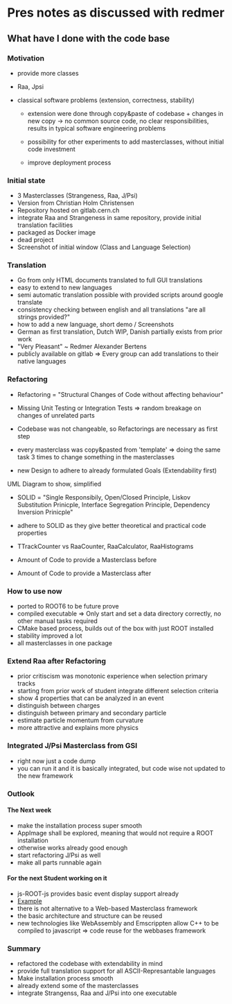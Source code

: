 # Pres notes as discussed with redmer

## What have I done with the code base

### Motivation

- provide more classes
- Raa, Jpsi

- classical software problems (extension, correctness, stability)
  - extension were done through copy&paste of codebase + changes in new copy
  -> no common source code, no clear responsibilities, results in typical
  software engineering problems
  - possibility for other experiments to add masterclasses, without initial
  code investment

  - improve deployment process

### Initial state

- 3 Masterclasses (Strangeness, Raa, J/Psi)
- Version from Christian Holm Christensen
- Repository hosted on gitlab.cern.ch
- integrate Raa and Strangeness in same repository, provide initial translation facilities
- packaged as Docker image
- dead project
- Screenshot of initial window (Class and Language Selection)

### Translation

- Go from only HTML documents translated to full GUI translations
- easy to extend to new languages
- semi automatic translation possible with provided scripts around google translate
- consistency checking between english and all translations "are all strings provided?"
- how to add a new language, short demo / Screenshots
- German as first translation, Dutch WIP, Danish partially exists from prior
  work
- "Very Pleasant" ~ Redmer Alexander Bertens
- publicly available on gitlab => Every group can add translations to their
  native languages

### Refactoring

- Refactoring = "Structural Changes of Code without affecting behaviour"
- Missing Unit Testing or Integration Tests => random breakage on changes of
  unrelated parts

- Codebase was not changeable, so Refactorings are necessary as first step
- every masterclass was copy&pasted from 'template' => doing the same task 3
  times to change something in the masterclasses
- new Design to adhere to already formulated Goals (Extendability first)

UML Diagram to show, simplified

- SOLID  = "Single Responsibily, Open/Closed Principle, Liskov Substitution
  Prinicple, Interface Segregation Principle, Dependency Inversion Prinicple"

- adhere to SOLID as they give better theoretical and practical code properties
- TTrackCounter vs RaaCounter, RaaCalculator, RaaHistograms

- Amount of Code to provide a Masterclass before
- Amount of Code to provide a Masterclass after

### How to use now

- ported to ROOT6 to be future prove
- compiled executable => Only start and set a data directory correctly, no
  other manual tasks required
- CMake based process, builds out of the box with just ROOT installed
- stability improved a lot
- all masterclasses in one package

### Extend Raa after Refactoring

- prior critiscism was monotonic experience when selection primary tracks
- starting from prior work of student integrate different selection criteria
- show 4 properties that can be analyzed in an event
- distinguish between charges
- distinguish between primary and secondary particle
- estimate particle momentum from curvature
- more attractive and explains more physics

### Integrated J/Psi Masterclass from GSI

- right now just a code dump
- you can run it and it is basically integrated, but code wise not updated
  to the new framework

### Outlook

#### The Next week

- make the installation process super smooth
- AppImage shall be explored, meaning that would not require a ROOT
  installation
- otherwise works already good enough
- start refactoring J/Psi as well
- make all parts runnable again

#### For the next Student working on it

- js-ROOT-js provides basic event display support already
- [Example](https://root.cern.ch/js/latest/?nobrowser&json=../files/geom/simple_alice.json.gz&file=../files/geom/tracks_hits.root&item=simple_alice.json.gz+tracks_hits.root/tracks;1+tracks_hits.root/hits;1)
- there is not alternative to a Web-based Masterclass framework
- the basic architecture and structure can be reused
- new technologies like WebAssembly and Emscrippten allow C++ to be compiled to
  javascript => code reuse for the webbases framework

### Summary

- refactored the codebase with extendability in mind
- provide full translation support for all ASCII-Represantable languages
- Make installation process smooth
- already extend some of the masterclasses
- integrate Strangenss, Raa and J/Psi into one executable
